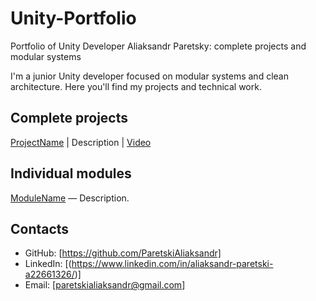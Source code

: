 # Unity-Portfolio
Portfolio of Unity Developer Aliaksandr Paretsky: complete projects and modular systems

I'm a junior Unity developer focused on modular systems and clean architecture. Here you'll find my projects and technical work.

## Complete projects 
[ProjectName](link) | Description | [Video](link) 

## Individual modules 
[ModuleName](link) — Description.

## Contacts
- GitHub: [https://github.com/ParetskiAliaksandr]
- LinkedIn: [(https://www.linkedin.com/in/aliaksandr-paretski-a22661326/)]
- Email: [paretskialiaksandr@gmail.com]
